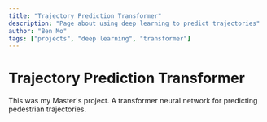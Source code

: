 ```yaml
---
title: "Trajectory Prediction Transformer"
description: "Page about using deep learning to predict trajectories"
author: "Ben Mo"
tags: ["projects", "deep learning", "transformer"]
---
```


# Trajectory Prediction Transformer

This was my Master's project. A transformer neural network for predicting pedestrian trajectories.